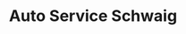 ---
title: "Auto Service Schwaig"
url: /schwaig-b-nuernberg/auto-service-schwaig/
shop: Autowerkstatt
---